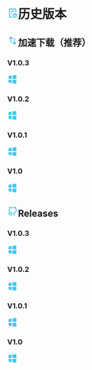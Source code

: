 # <svg xmlns="http://www.w3.org/2000/svg" width="25" height="25" viewBox="0 0 24 24"><g fill="none" fill-rule="evenodd"><path d="M24 0v24H0V0h24ZM12.594 23.258l-.012.002l-.071.035l-.02.004l-.014-.004l-.071-.036c-.01-.003-.019 0-.024.006l-.004.01l-.017.428l.005.02l.01.013l.104.074l.015.004l.012-.004l.104-.074l.012-.016l.004-.017l-.017-.427c-.002-.01-.009-.017-.016-.018Zm.264-.113l-.014.002l-.184.093l-.01.01l-.003.011l.018.43l.005.012l.008.008l.201.092c.012.004.023 0 .029-.008l.004-.014l-.034-.614c-.003-.012-.01-.02-.02-.022Zm-.715.002a.023.023 0 0 0-.027.006l-.006.014l-.034.614c0 .012.007.02.017.024l.015-.002l.201-.093l.01-.008l.003-.011l.018-.43l-.003-.012l-.01-.01l-.184-.092Z"/><path fill="#48c6ef" d="M4 4a2 2 0 0 1 2-2h12a2 2 0 0 1 2 2v6h-2V4H6v16h5v2H6a2 2 0 0 1-2-2V4Zm4 4a1 1 0 0 1 1-1h6a1 1 0 1 1 0 2H9a1 1 0 0 1-1-1Zm0 4a1 1 0 0 1 1-1h1a1 1 0 1 1 0 2H9a1 1 0 0 1-1-1Zm9 2a3 3 0 1 0 0 6a3 3 0 0 0 0-6Zm-5 3a5 5 0 1 1 10 0a5 5 0 0 1-10 0Zm5-2.5a1 1 0 0 1 1 1v.5a1 1 0 1 1 0 2h-1a1 1 0 0 1-1-1v-1.5a1 1 0 0 1 1-1Z"/></g></svg>历史版本

## <svg xmlns="http://www.w3.org/2000/svg" width="25" height="25" viewBox="0 0 24 24"><g fill="none"><path d="M24 0v24H0V0h24ZM12.593 23.258l-.011.002l-.071.035l-.02.004l-.014-.004l-.071-.035c-.01-.004-.019-.001-.024.005l-.004.01l-.017.428l.005.02l.01.013l.104.074l.015.004l.012-.004l.104-.074l.012-.016l.004-.017l-.017-.427c-.002-.01-.009-.017-.017-.018Zm.265-.113l-.013.002l-.185.093l-.01.01l-.003.011l.018.43l.005.012l.008.007l.201.093c.012.004.023 0 .029-.008l.004-.014l-.034-.614c-.003-.012-.01-.02-.02-.022Zm-.715.002a.023.023 0 0 0-.027.006l-.006.014l-.034.614c0 .012.007.02.017.024l.015-.002l.201-.093l.01-.008l.004-.011l.017-.43l-.003-.012l-.01-.01l-.184-.092Z"/><path fill="#48c6ef" d="M16 7a1 1 0 0 1 .993.883L17 8v9.621l1.828-1.828a1 1 0 0 1 1.498 1.32l-.084.094l-3.535 3.536a1 1 0 0 1-1.32.083l-.094-.083l-3.536-3.536a1 1 0 0 1 1.32-1.497l.095.083L15 17.62V8a1 1 0 0 1 1-1ZM8.707 3.257l3.535 3.536a1 1 0 1 1-1.414 1.414L9 6.379v9.62a1 1 0 1 1-2 0V6.38L5.17 8.207a1 1 0 0 1-1.414-1.414l3.536-3.536a1 1 0 0 1 1.414 0Z"/></g></svg>加速下载（推荐）

### V1.0.3

[<svg xmlns="http://www.w3.org/2000/svg" width="24" height="24" viewBox="0 0 24 24"><g fill="none"><path d="M24 0v24H0V0h24ZM12.593 23.258l-.011.002l-.071.035l-.02.004l-.014-.004l-.071-.035c-.01-.004-.019-.001-.024.005l-.004.01l-.017.428l.005.02l.01.013l.104.074l.015.004l.012-.004l.104-.074l.012-.016l.004-.017l-.017-.427c-.002-.01-.009-.017-.017-.018Zm.265-.113l-.013.002l-.185.093l-.01.01l-.003.011l.018.43l.005.012l.008.007l.201.093c.012.004.023 0 .029-.008l.004-.014l-.034-.614c-.003-.012-.01-.02-.02-.022Zm-.715.002a.023.023 0 0 0-.027.006l-.006.014l-.034.614c0 .012.007.02.017.024l.015-.002l.201-.093l.01-.008l.004-.011l.017-.43l-.003-.012l-.01-.01l-.184-.092Z"/><path fill="#48c6ef" d="M21 13v7.434a1.5 1.5 0 0 1-1.553 1.499l-.133-.011L12 21.008V13h9Zm-11 0v7.758l-5.248-.656A2 2 0 0 1 3 18.117V13h7Zm9.314-10.922a1.5 1.5 0 0 1 1.68 1.355l.006.133V11h-9V2.992l7.314-.914ZM10 3.242V11H3V5.883a2 2 0 0 1 1.752-1.985L10 3.242Z"/></g></svg>](https://github.moeyy.xyz/https://github.com/ymh0000123/XPMSL/releases/download/V1.0.3/XPMSL.exe)

### V1.0.2

[<svg xmlns="http://www.w3.org/2000/svg" width="24" height="24" viewBox="0 0 24 24"><g fill="none"><path d="M24 0v24H0V0h24ZM12.593 23.258l-.011.002l-.071.035l-.02.004l-.014-.004l-.071-.035c-.01-.004-.019-.001-.024.005l-.004.01l-.017.428l.005.02l.01.013l.104.074l.015.004l.012-.004l.104-.074l.012-.016l.004-.017l-.017-.427c-.002-.01-.009-.017-.017-.018Zm.265-.113l-.013.002l-.185.093l-.01.01l-.003.011l.018.43l.005.012l.008.007l.201.093c.012.004.023 0 .029-.008l.004-.014l-.034-.614c-.003-.012-.01-.02-.02-.022Zm-.715.002a.023.023 0 0 0-.027.006l-.006.014l-.034.614c0 .012.007.02.017.024l.015-.002l.201-.093l.01-.008l.004-.011l.017-.43l-.003-.012l-.01-.01l-.184-.092Z"/><path fill="#48c6ef" d="M21 13v7.434a1.5 1.5 0 0 1-1.553 1.499l-.133-.011L12 21.008V13h9Zm-11 0v7.758l-5.248-.656A2 2 0 0 1 3 18.117V13h7Zm9.314-10.922a1.5 1.5 0 0 1 1.68 1.355l.006.133V11h-9V2.992l7.314-.914ZM10 3.242V11H3V5.883a2 2 0 0 1 1.752-1.985L10 3.242Z"/></g></svg>](https://github.moeyy.xyz/https://github.com/ymh0000123/XPMSL/releases/download/V1.0.2/XPMSL.exe)

### V1.0.1

[<svg xmlns="http://www.w3.org/2000/svg" width="24" height="24" viewBox="0 0 24 24"><g fill="none"><path d="M24 0v24H0V0h24ZM12.593 23.258l-.011.002l-.071.035l-.02.004l-.014-.004l-.071-.035c-.01-.004-.019-.001-.024.005l-.004.01l-.017.428l.005.02l.01.013l.104.074l.015.004l.012-.004l.104-.074l.012-.016l.004-.017l-.017-.427c-.002-.01-.009-.017-.017-.018Zm.265-.113l-.013.002l-.185.093l-.01.01l-.003.011l.018.43l.005.012l.008.007l.201.093c.012.004.023 0 .029-.008l.004-.014l-.034-.614c-.003-.012-.01-.02-.02-.022Zm-.715.002a.023.023 0 0 0-.027.006l-.006.014l-.034.614c0 .012.007.02.017.024l.015-.002l.201-.093l.01-.008l.004-.011l.017-.43l-.003-.012l-.01-.01l-.184-.092Z"/><path fill="#48c6ef" d="M21 13v7.434a1.5 1.5 0 0 1-1.553 1.499l-.133-.011L12 21.008V13h9Zm-11 0v7.758l-5.248-.656A2 2 0 0 1 3 18.117V13h7Zm9.314-10.922a1.5 1.5 0 0 1 1.68 1.355l.006.133V11h-9V2.992l7.314-.914ZM10 3.242V11H3V5.883a2 2 0 0 1 1.752-1.985L10 3.242Z"/></g></svg>](https://github.moeyy.xyz/https://github.com/ymh0000123/XPMSL/releases/download/V1.0.1/XPMSL.exe)

### V1.0

[<svg xmlns="http://www.w3.org/2000/svg" width="24" height="24" viewBox="0 0 24 24"><g fill="none"><path d="M24 0v24H0V0h24ZM12.593 23.258l-.011.002l-.071.035l-.02.004l-.014-.004l-.071-.035c-.01-.004-.019-.001-.024.005l-.004.01l-.017.428l.005.02l.01.013l.104.074l.015.004l.012-.004l.104-.074l.012-.016l.004-.017l-.017-.427c-.002-.01-.009-.017-.017-.018Zm.265-.113l-.013.002l-.185.093l-.01.01l-.003.011l.018.43l.005.012l.008.007l.201.093c.012.004.023 0 .029-.008l.004-.014l-.034-.614c-.003-.012-.01-.02-.02-.022Zm-.715.002a.023.023 0 0 0-.027.006l-.006.014l-.034.614c0 .012.007.02.017.024l.015-.002l.201-.093l.01-.008l.004-.011l.017-.43l-.003-.012l-.01-.01l-.184-.092Z"/><path fill="#48c6ef" d="M21 13v7.434a1.5 1.5 0 0 1-1.553 1.499l-.133-.011L12 21.008V13h9Zm-11 0v7.758l-5.248-.656A2 2 0 0 1 3 18.117V13h7Zm9.314-10.922a1.5 1.5 0 0 1 1.68 1.355l.006.133V11h-9V2.992l7.314-.914ZM10 3.242V11H3V5.883a2 2 0 0 1 1.752-1.985L10 3.242Z"/></g></svg>](https://github.moeyy.xyz/https://github.com/ymh0000123/XPMSL/releases/download/V1.0/XPMSL.exe)

## <svg xmlns="http://www.w3.org/2000/svg" width="25" height="25" viewBox="0 0 24 24"><g fill="none"><path d="M24 0v24H0V0h24ZM12.593 23.258l-.011.002l-.071.035l-.02.004l-.014-.004l-.071-.035c-.01-.004-.019-.001-.024.005l-.004.01l-.017.428l.005.02l.01.013l.104.074l.015.004l.012-.004l.104-.074l.012-.016l.004-.017l-.017-.427c-.002-.01-.009-.017-.017-.018Zm.265-.113l-.013.002l-.185.093l-.01.01l-.003.011l.018.43l.005.012l.008.007l.201.093c.012.004.023 0 .029-.008l.004-.014l-.034-.614c-.003-.012-.01-.02-.02-.022Zm-.715.002a.023.023 0 0 0-.027.006l-.006.014l-.034.614c0 .012.007.02.017.024l.015-.002l.201-.093l.01-.008l.004-.011l.017-.43l-.003-.012l-.01-.01l-.184-.092Z"/><path fill="#48c6ef" d="M6.315 6.176c-.25-.638-.24-1.367-.129-2.034a6.77 6.77 0 0 1 2.12 1.07c.28.214.647.283.989.18A9.343 9.343 0 0 1 12 5c.961 0 1.874.14 2.703.391c.342.104.709.034.988-.18a6.77 6.77 0 0 1 2.119-1.07c.111.667.12 1.396-.128 2.033c-.15.384-.075.826.208 1.14C18.614 8.117 19 9.04 19 10c0 2.114-1.97 4.187-5.134 4.818c-.792.158-1.101 1.155-.495 1.726c.389.366.629.882.629 1.456v3a1 1 0 0 0 2 0v-3c0-.57-.12-1.112-.334-1.603C18.683 15.35 21 12.993 21 10c0-1.347-.484-2.585-1.287-3.622c.21-.82.191-1.646.111-2.28c-.071-.568-.17-1.312-.57-1.756c-.595-.659-1.58-.271-2.28-.032a9.081 9.081 0 0 0-2.125 1.045A11.432 11.432 0 0 0 12 3c-.994 0-1.953.125-2.851.356a9.08 9.08 0 0 0-2.125-1.045c-.7-.24-1.686-.628-2.281.031c-.408.452-.493 1.137-.566 1.719l-.005.038c-.08.635-.098 1.462.112 2.283C3.484 7.418 3 8.654 3 10c0 2.992 2.317 5.35 5.334 6.397A3.986 3.986 0 0 0 8 17.98l-.168.034c-.717.099-1.176.01-1.488-.122c-.76-.322-1.152-1.133-1.63-1.753c-.298-.385-.732-.866-1.398-1.088a1 1 0 0 0-.632 1.898c.558.186.944 1.142 1.298 1.566c.373.448.869.916 1.58 1.218c.682.29 1.483.393 2.438.276V21a1 1 0 0 0 2 0v-3c0-.574.24-1.09.629-1.456c.607-.572.297-1.568-.495-1.726C6.969 14.187 5 12.114 5 10c0-.958.385-1.881 1.108-2.684c.283-.314.357-.756.207-1.14Z"/></g></svg>Releases

### V1.0.3

[<svg xmlns="http://www.w3.org/2000/svg" width="24" height="24" viewBox="0 0 24 24"><g fill="none"><path d="M24 0v24H0V0h24ZM12.593 23.258l-.011.002l-.071.035l-.02.004l-.014-.004l-.071-.035c-.01-.004-.019-.001-.024.005l-.004.01l-.017.428l.005.02l.01.013l.104.074l.015.004l.012-.004l.104-.074l.012-.016l.004-.017l-.017-.427c-.002-.01-.009-.017-.017-.018Zm.265-.113l-.013.002l-.185.093l-.01.01l-.003.011l.018.43l.005.012l.008.007l.201.093c.012.004.023 0 .029-.008l.004-.014l-.034-.614c-.003-.012-.01-.02-.02-.022Zm-.715.002a.023.023 0 0 0-.027.006l-.006.014l-.034.614c0 .012.007.02.017.024l.015-.002l.201-.093l.01-.008l.004-.011l.017-.43l-.003-.012l-.01-.01l-.184-.092Z"/><path fill="#48c6ef" d="M21 13v7.434a1.5 1.5 0 0 1-1.553 1.499l-.133-.011L12 21.008V13h9Zm-11 0v7.758l-5.248-.656A2 2 0 0 1 3 18.117V13h7Zm9.314-10.922a1.5 1.5 0 0 1 1.68 1.355l.006.133V11h-9V2.992l7.314-.914ZM10 3.242V11H3V5.883a2 2 0 0 1 1.752-1.985L10 3.242Z"/></g></svg>](https://github.com/ymh0000123/XPMSL/releases/download/V1.0.3/XPMSL.exe)

### V1.0.2

[<svg xmlns="http://www.w3.org/2000/svg" width="24" height="24" viewBox="0 0 24 24"><g fill="none"><path d="M24 0v24H0V0h24ZM12.593 23.258l-.011.002l-.071.035l-.02.004l-.014-.004l-.071-.035c-.01-.004-.019-.001-.024.005l-.004.01l-.017.428l.005.02l.01.013l.104.074l.015.004l.012-.004l.104-.074l.012-.016l.004-.017l-.017-.427c-.002-.01-.009-.017-.017-.018Zm.265-.113l-.013.002l-.185.093l-.01.01l-.003.011l.018.43l.005.012l.008.007l.201.093c.012.004.023 0 .029-.008l.004-.014l-.034-.614c-.003-.012-.01-.02-.02-.022Zm-.715.002a.023.023 0 0 0-.027.006l-.006.014l-.034.614c0 .012.007.02.017.024l.015-.002l.201-.093l.01-.008l.004-.011l.017-.43l-.003-.012l-.01-.01l-.184-.092Z"/><path fill="#48c6ef" d="M21 13v7.434a1.5 1.5 0 0 1-1.553 1.499l-.133-.011L12 21.008V13h9Zm-11 0v7.758l-5.248-.656A2 2 0 0 1 3 18.117V13h7Zm9.314-10.922a1.5 1.5 0 0 1 1.68 1.355l.006.133V11h-9V2.992l7.314-.914ZM10 3.242V11H3V5.883a2 2 0 0 1 1.752-1.985L10 3.242Z"/></g></svg>](https://github.com/ymh0000123/XPMSL/releases/download/V1.0.2/XPMSL.exe)

### V1.0.1

[<svg xmlns="http://www.w3.org/2000/svg" width="24" height="24" viewBox="0 0 24 24"><g fill="none"><path d="M24 0v24H0V0h24ZM12.593 23.258l-.011.002l-.071.035l-.02.004l-.014-.004l-.071-.035c-.01-.004-.019-.001-.024.005l-.004.01l-.017.428l.005.02l.01.013l.104.074l.015.004l.012-.004l.104-.074l.012-.016l.004-.017l-.017-.427c-.002-.01-.009-.017-.017-.018Zm.265-.113l-.013.002l-.185.093l-.01.01l-.003.011l.018.43l.005.012l.008.007l.201.093c.012.004.023 0 .029-.008l.004-.014l-.034-.614c-.003-.012-.01-.02-.02-.022Zm-.715.002a.023.023 0 0 0-.027.006l-.006.014l-.034.614c0 .012.007.02.017.024l.015-.002l.201-.093l.01-.008l.004-.011l.017-.43l-.003-.012l-.01-.01l-.184-.092Z"/><path fill="#48c6ef" d="M21 13v7.434a1.5 1.5 0 0 1-1.553 1.499l-.133-.011L12 21.008V13h9Zm-11 0v7.758l-5.248-.656A2 2 0 0 1 3 18.117V13h7Zm9.314-10.922a1.5 1.5 0 0 1 1.68 1.355l.006.133V11h-9V2.992l7.314-.914ZM10 3.242V11H3V5.883a2 2 0 0 1 1.752-1.985L10 3.242Z"/></g></svg>](https://github.com/ymh0000123/XPMSL/releases/download/V1.0.1/XPMSL.exe)

### V1.0

[<svg xmlns="http://www.w3.org/2000/svg" width="24" height="24" viewBox="0 0 24 24"><g fill="none"><path d="M24 0v24H0V0h24ZM12.593 23.258l-.011.002l-.071.035l-.02.004l-.014-.004l-.071-.035c-.01-.004-.019-.001-.024.005l-.004.01l-.017.428l.005.02l.01.013l.104.074l.015.004l.012-.004l.104-.074l.012-.016l.004-.017l-.017-.427c-.002-.01-.009-.017-.017-.018Zm.265-.113l-.013.002l-.185.093l-.01.01l-.003.011l.018.43l.005.012l.008.007l.201.093c.012.004.023 0 .029-.008l.004-.014l-.034-.614c-.003-.012-.01-.02-.02-.022Zm-.715.002a.023.023 0 0 0-.027.006l-.006.014l-.034.614c0 .012.007.02.017.024l.015-.002l.201-.093l.01-.008l.004-.011l.017-.43l-.003-.012l-.01-.01l-.184-.092Z"/><path fill="#48c6ef" d="M21 13v7.434a1.5 1.5 0 0 1-1.553 1.499l-.133-.011L12 21.008V13h9Zm-11 0v7.758l-5.248-.656A2 2 0 0 1 3 18.117V13h7Zm9.314-10.922a1.5 1.5 0 0 1 1.68 1.355l.006.133V11h-9V2.992l7.314-.914ZM10 3.242V11H3V5.883a2 2 0 0 1 1.752-1.985L10 3.242Z"/></g></svg>](https://github.com/ymh0000123/XPMSL/releases/download/V1.0/XPMSL.exe)

